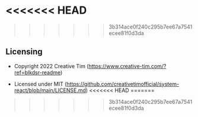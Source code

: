 <<<<<<< HEAD
=======

>>>>>>> 3b314ace0f240c295b7ee67a7541ecee81f0d3da
## Licensing

- Copyright 2022 Creative Tim (https://www.creative-tim.com/?ref=blkdsr-readme)

- Licensed under MIT (https://github.com/creativetimofficial/system-react/blob/main/LICENSE.md)
<<<<<<< HEAD
=======

>>>>>>> 3b314ace0f240c295b7ee67a7541ecee81f0d3da
